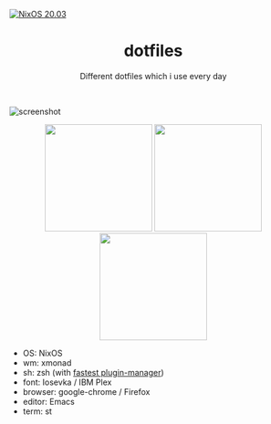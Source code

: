 [![NixOS 20.03](https://img.shields.io/badge/NixOS-v20.03-blue.svg?style=flat-square&logo=NixOS&logoColor=white)](https://nixos.org)

<h1 align="center">dotfiles</h1>
<p align="center">Different dotfiles which i use every day</p><br>

![screenshot](https://user-images.githubusercontent.com/49302467/82123117-4d8eff00-97a0-11ea-96ea-a8e5d7bfa345.png)

<p align="center">
<span><img src="https://user-images.githubusercontent.com/49302467/81593317-eea83f00-93c7-11ea-9cf1-8e237113cdfd.png" height="188" /></span>
<span><img src="https://user-images.githubusercontent.com/49302467/81593354-fbc52e00-93c7-11ea-9020-6b66b0717659.png" height="188" /></span>
<span><img src="https://user-images.githubusercontent.com/49302467/81593008-7d688c00-93c7-11ea-8229-7f7c9144cde2.png" height="188" /></span>
</p>

- OS: NixOS
- wm: xmonad
- sh: zsh (with [fastest plugin-manager](https://github.com/zdharma/zinit))
- font: Iosevka / IBM Plex
- browser: google-chrome / Firefox
- editor: Emacs
- term: st
